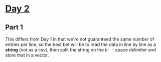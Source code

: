 # [Day 2](https://adventofcode.com/2024/day/2)

## Part 1

This differs from Day 1 in that we're not guaranteed the same _number_ of entries per line, so the best bet will be to read the data in line by line as a **string** (_not_ as a csv), then split the string on the `b' '` space delimiter and store that in a vector.